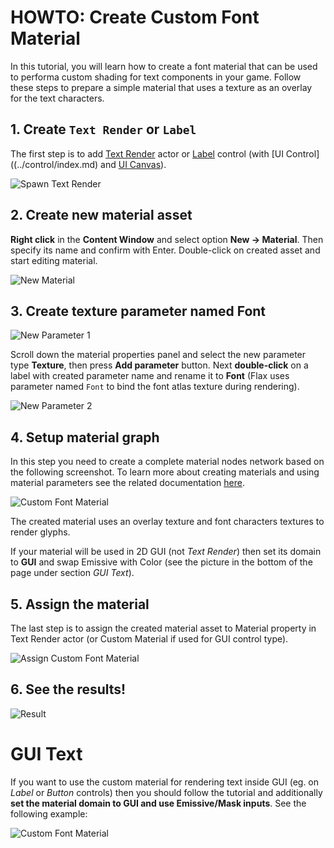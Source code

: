 # HOWTO: Create Custom Font Material

In this tutorial, you will learn how to create a font material that can be used to performa custom shading for text components in your game. Follow these steps to prepare a simple material that uses a texture as an overlay for the text characters.

## 1. Create `Text Render` or `Label`

The first step is to add [Text Render](../text-render/index.md) actor or [Label](../controls/label.md) control (with [UI Control]((../control/index.md) and [UI Canvas](../canvas/index.md)).

![Spawn Text Render](media/spawn-text-render.png)

## 2. Create new material asset

**Right click** in the **Content Window** and select option **New -> Material**. Then specify its name and confirm with Enter. Double-click on created asset and start editing material.

![New Material](../../graphics/materials/media/new-material.jpg)

## 3. Create texture parameter named **Font**

![New Parameter 1](media/texture-parameter-font-1.png)

Scroll down the material properties panel and select the new parameter type **Texture**, then press **Add parameter** button. Next **double-click** on a label with created parameter name and rename it to **Font** (Flax uses parameter named `Font` to bind the font atlas texture during rendering).

![New Parameter 2](media/texture-parameter-font-2.png)

## 4. Setup material graph

In this step you need to create a complete material nodes network based on the following screenshot. To learn more about creating materials and using material parameters see the related documentation [here](../../graphics/materials/index.md).

![Custom Font Material](media/custom-font-material-graph-1.png)

The created material uses an overlay texture and font characters textures to render glyphs.

If your material will be used in 2D GUI (not *Text Render*) then set its domain to **GUI** and swap Emissive with Color (see the picture in the bottom of the page under section *GUI Text*).

## 5. Assign the material

The last step is to assign the created material asset to Material property in Text Render actor (or Custom Material if used for GUI control type).

![Assign Custom Font Material](media/set-custom-font-material.png)

## 6. See the results!

![Result](media/custom-font-material-result.png)

# GUI Text

If you want to use the custom material for rendering text inside GUI (eg. on *Label* or *Button* controls) then you should follow the tutorial and additionally **set the material domain to GUI and use Emissive/Mask inputs**. See the following example:

![Custom Font Material](media/custom-font-material-graph-2.png)


